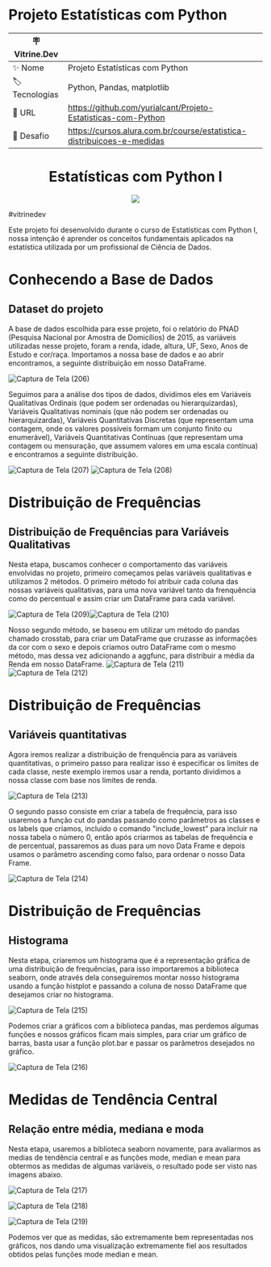 # Projeto Estatísticas com Python
| 🪧 Vitrine.Dev |     |
| -------------  | --- |
| ✨ Nome        | Projeto Estatísticas com Python
| 🏷️ Tecnologias | Python, Pandas, matplotlib
| 🚀 URL         | https://github.com/yurialcant/Projeto-Estatisticas-com-Python
| 🤿 Desafio |https://cursos.alura.com.br/course/estatistica-distribuicoes-e-medidas

<h1 align ="center"> Estatísticas com Python I </h1>
<p align="center">
<img src="http://img.shields.io/static/v1?label=STATUS&message=%20COMPLETO&color=GREEN&style=for-the-badge"/>
</p>
#vitrinedev

Este projeto foi desenvolvido durante o curso de Estatísticas com Python I, nossa intenção é aprender os conceitos fundamentais aplicados na estatística utilizada por um profissional de Ciência de Dados.

<h1> Conhecendo a Base de Dados</h1>
<h2> Dataset do projeto</h2>
A base de dados escolhida para esse projeto, foi o relatório do PNAD (Pesquisa Nacional por Amostra de Domicílios) de 2015, as variáveis utilizadas nesse projeto, foram a renda, idade, altura, UF, Sexo, Anos de Estudo e cor/raça. Importamos a nossa base de dados e ao abrir encontramos, a seguinte distribuição em nosso DataFrame.

![Captura de Tela (206)](https://user-images.githubusercontent.com/102321564/194418502-10bb4426-8c3a-41cb-8938-7b066946f040.png)

Seguimos para a análise dos tipos de dados, dividimos eles em Variáveis Qualitativas Ordinais (que podem ser ordenadas ou hierarquizardas), Variáveis Qualitativas nominais (que não podem ser ordenadas ou hierarquizardas), Variáveis Quantitativas Discretas (que representam uma contagem, onde os valores possíveis formam um conjunto finito ou enumerável), Variáveis Quantitativas Contínuas (que representam uma contagem ou mensuração, que assumem valores em uma escala contínua) e encontramos a seguinte distribuição.

![Captura de Tela (207)](https://user-images.githubusercontent.com/102321564/194419520-6f425053-fec1-4159-b3e8-5f6ba449f03d.png)
![Captura de Tela (208)](https://user-images.githubusercontent.com/102321564/194419584-ca2d1200-6052-4a31-9c80-9d293e8c5e61.png)

<h1> Distribuição de Frequências </h1>
<h2> Distribuição de Frequências para Variáveis Qualitativas</h2>
Nesta etapa, buscamos conhecer o comportamento das variáveis envolvidas no projeto, primeiro começamos pelas variáveis qualitativas e utilizamos 2 métodos. O primeiro método foi atribuir cada coluna das nossas variáveis qualitativas, para uma nova variável tanto da frenquência como do percentual e assim criar um DataFrame para cada variável.

![Captura de Tela (209)](https://user-images.githubusercontent.com/102321564/194420524-bd4c8e8f-e100-42db-90d1-47b7c7fa19b3.png)![Captura de Tela (210)](https://user-images.githubusercontent.com/102321564/194421021-3b2bcc66-63fc-4c9f-950b-5a3b138d1dae.png)

Nosso segundo método, se baseou em utilizar um método do pandas chamado crosstab, para criar um DataFrame que cruzasse as informações da cor com o sexo e depois criamos outro DataFrame com o mesmo método, mas dessa vez adicionando a aggfunc, para distribuir a média da Renda em nosso DataFrame.
![Captura de Tela (211)](https://user-images.githubusercontent.com/102321564/194421597-ed1805f4-9904-4f3a-9d7b-606862ccae05.png)![Captura de Tela (212)](https://user-images.githubusercontent.com/102321564/194421676-a982c0a9-ace8-47ed-8a35-5296bcec9e9c.png)


<h1> Distribuição de Frequências</h1>
<h2> Variáveis quantitativas</h2>
Agora iremos realizar a distribuição de frenquência para as variáveis quantitativas, o primeiro passo para realizar isso é especificar os limites de cada classe, neste exemplo iremos usar a renda, portanto dividimos a nossa classe com base nos limites de renda.


![Captura de Tela (213)](https://user-images.githubusercontent.com/102321564/194774825-5a3edbab-24bc-4f34-9ab7-ddc21fe543c2.png)

O segundo passo consiste em criar a tabela de frequência, para isso usaremos a função cut do pandas passando como parâmetros as classes e os labels que criamos, incluido o comando "include_lowest" para incluir na nossa tabela o número 0, então após criarmos as tabelas de frequência e de percentual, passaremos as duas para um novo Data Frame e depois usamos o parâmetro ascending como falso, para ordenar o nosso Data Frame.


![Captura de Tela (214)](https://user-images.githubusercontent.com/102321564/194775021-c5adec38-801b-429f-9719-34cb7eef5c19.png)


<h1> Distribuição de Frequências</h1>
<h2> Histograma</h2>

Nesta etapa, criaremos um histograma que é a representação gráfica de uma distribuição de frequências, para isso importaremos a biblioteca seaborn, onde através dela conseguiremos montar nosso histograma usando a função histplot e passando a coluna de nosso DataFrame que desejamos criar no histograma.

![Captura de Tela (215)](https://user-images.githubusercontent.com/102321564/194775233-b81c8809-bc0f-42f7-83f4-7ce7730be813.png)

Podemos criar a gráficos com a biblioteca pandas, mas perdemos algumas funções e nossos gráficos ficam mais simples, para criar um gráfico de barras, basta usar a função plot.bar e passar os parâmetros desejados no gráfico.

![Captura de Tela (216)](https://user-images.githubusercontent.com/102321564/194775319-53262e12-4fa0-4cfe-b2b3-3655a8c43cd1.png)

<h1> Medidas de Tendência Central </h1>
<h2> Relação entre média, mediana e moda</h2>
Nesta etapa, usaremos a biblioteca seaborn novamente, para avaliarmos as medias de tendência central e as funções mode, median e mean para obtermos as medidas de algumas variáveis, o resultado pode ser visto nas imagens abaixo.

![Captura de Tela (217)](https://user-images.githubusercontent.com/102321564/194775509-b32e79f2-cf18-4fd0-859a-71775a3f5307.png)

![Captura de Tela (218)](https://user-images.githubusercontent.com/102321564/194775540-d5913e42-b5a9-4245-b5d5-182c2903953c.png)

![Captura de Tela (219)](https://user-images.githubusercontent.com/102321564/194775579-59b79a12-b7af-4a71-b837-c5ea4beb57fe.png)

Podemos ver que as medidas, são extremamente bem representadas nos gráficos, nos dando uma visualização extremamente fiel aos resultados obtidos pelas funções mode median e mean.


